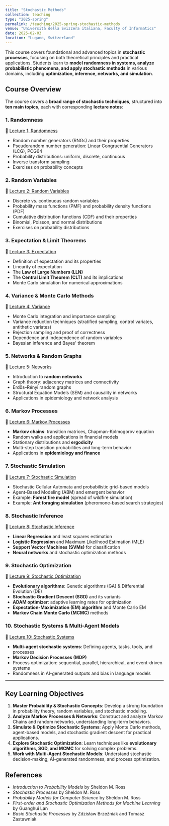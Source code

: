 ```yaml
---
title: "Stochastic Methods"
collection: teaching
type: "2025-spring"
permalink: /teaching/2025-spring-stochastic-methods
venue: "Università della Svizzera italiana, Faculty of Informatics"
date: 2025-02-03
location: "Lugano, Switzerland"
---
```


This course covers foundational and advanced topics in **stochastic processes**, focusing on both theoretical principles and practical applications. Students learn to **model randomness in systems, analyze probabilistic phenomena, and apply stochastic methods** in various domains, including **optimization, inference, networks, and simulation**.

## Course Overview

The course covers a **broad range of stochastic techniques**, structured into **ten main topics**, each with corresponding **lecture notes**:

### **1. Randomness**  
📄 [Lecture 1: Randomness](https://raw.githubusercontent.com/franciscorichter/franciscorichter.github.io/master/_teaching/Notes/Stochastic_Methods_25_01.pdf)  
- Random number generators (RNGs) and their properties
- Pseudorandom number generation: Linear Congruential Generators (LCG), PCG64
- Probability distributions: uniform, discrete, continuous
- Inverse transform sampling
- Exercises on probability concepts

### **2. Random Variables**  
📄 [Lecture 2: Random Variables](https://raw.githubusercontent.com/franciscorichter/franciscorichter.github.io/master/_teaching/Notes/Stochastic_Methods_25_02.pdf)  
- Discrete vs. continuous random variables
- Probability mass functions (PMF) and probability density functions (PDF)
- Cumulative distribution functions (CDF) and their properties
- Binomial, Poisson, and normal distributions
- Exercises on probability distributions

### **3. Expectation & Limit Theorems**  
📄 [Lecture 3: Expectation](https://raw.githubusercontent.com/franciscorichter/franciscorichter.github.io/master/_teaching/Notes/Stochastic_Methods_25_03.pdf)  
- Definition of expectation and its properties
- Linearity of expectation
- The **Law of Large Numbers (LLN)**
- The **Central Limit Theorem (CLT)** and its implications
- Monte Carlo simulation for numerical approximations

### **4. Variance & Monte Carlo Methods**  
📄 [Lecture 4: Variance](https://raw.githubusercontent.com/franciscorichter/franciscorichter.github.io/master/_teaching/Notes/Stochastic_Methods_25_04.pdf)  
- Monte Carlo integration and importance sampling
- Variance reduction techniques (stratified sampling, control variates, antithetic variates)
- Rejection sampling and proof of correctness
- Dependence and independence of random variables
- Bayesian inference and Bayes' theorem

### **5. Networks & Random Graphs**  
📄 [Lecture 5: Networks](https://raw.githubusercontent.com/franciscorichter/franciscorichter.github.io/master/_teaching/Notes/Stochastic_Methods_25_05.pdf)  
- Introduction to **random networks**
- Graph theory: adjacency matrices and connectivity
- Erdős–Rényi random graphs
- Structural Equation Models (SEM) and causality in networks
- Applications in epidemiology and network analysis

### **6. Markov Processes**  
📄 [Lecture 6: Markov Processes](https://raw.githubusercontent.com/franciscorichter/franciscorichter.github.io/master/_teaching/Notes/Stochastic_Methods_25_06.pdf)  
- **Markov chains**: transition matrices, Chapman-Kolmogorov equation
- Random walks and applications in financial models
- Stationary distributions and **ergodicity**
- Multi-step transition probabilities and long-term behavior
- Applications in **epidemiology and finance**

### **7. Stochastic Simulation**  
📄 [Lecture 7: Stochastic Simulation](https://raw.githubusercontent.com/franciscorichter/franciscorichter.github.io/master/_teaching/Notes/Stochastic_Methods_25_07.pdf)  
- Stochastic Cellular Automata and probabilistic grid-based models
- Agent-Based Modeling (ABM) and emergent behavior
- Example: **Forest fire model** (spread of wildfire simulation)
- Example: **Ant foraging simulation** (pheromone-based search strategies)

### **8. Stochastic Inference**  
📄 [Lecture 8: Stochastic Inference](https://raw.githubusercontent.com/franciscorichter/franciscorichter.github.io/master/_teaching/Notes/Stochastic_Methods_25_08.pdf)  
- **Linear Regression** and least squares estimation
- **Logistic Regression** and Maximum Likelihood Estimation (MLE)
- **Support Vector Machines (SVMs)** for classification
- **Neural networks** and stochastic optimization methods

### **9. Stochastic Optimization**  
📄 [Lecture 9: Stochastic Optimization](https://raw.githubusercontent.com/franciscorichter/franciscorichter.github.io/master/_teaching/Notes/Stochastic_Methods_25_09.pdf)  
- **Evolutionary algorithms**: Genetic algorithms (GA) & Differential Evolution (DE)
- **Stochastic Gradient Descent (SGD)** and its variants
- **ADAM optimizer**: adaptive learning rates for optimization
- **Expectation-Maximization (EM) algorithm** and Monte Carlo EM
- **Markov Chain Monte Carlo (MCMC)** methods

### **10. Stochastic Systems & Multi-Agent Models**  
📄 [Lecture 10: Stochastic Systems](https://raw.githubusercontent.com/franciscorichter/franciscorichter.github.io/master/_teaching/Notes/Stochastic_Methods_25_10.pdf)  
- **Multi-agent stochastic systems**: Defining agents, tasks, tools, and processes
- **Markov Decision Processes (MDP)**
- Process optimization: sequential, parallel, hierarchical, and event-driven systems
- Randomness in AI-generated outputs and bias in language models

---

## **Key Learning Objectives**
1. **Master Probability & Stochastic Concepts**: Develop a strong foundation in probability theory, random variables, and stochastic modeling.
2. **Analyze Markov Processes & Networks**: Construct and analyze Markov Chains and random networks, understanding long-term behaviors.
3. **Simulate & Optimize Stochastic Systems**: Apply Monte Carlo methods, agent-based models, and stochastic gradient descent for practical applications.
4. **Explore Stochastic Optimization**: Learn techniques like **evolutionary algorithms, SGD, and MCMC** for solving complex problems.
5. **Work with Multi-Agent Stochastic Models**: Understand stochastic decision-making, AI-generated randomness, and process optimization.


## **References**
<ul>
    <li><i>Introduction to Probability Models</i> by Sheldon M. Ross</li>
    <li><i>Stochastic Processes</i> by Sheldon M. Ross</li>
    <li><i>Probability Models for Computer Science</i> by Sheldon M. Ross</li>
    <li><i>First-order and Stochastic Optimization Methods for Machine Learning</i> by Guanghui Lan</li>
    <li><i>Basic Stochastic Processes</i> by Zdzisław Brzeźniak and Tomasz Zastawniak</li>
</ul>
